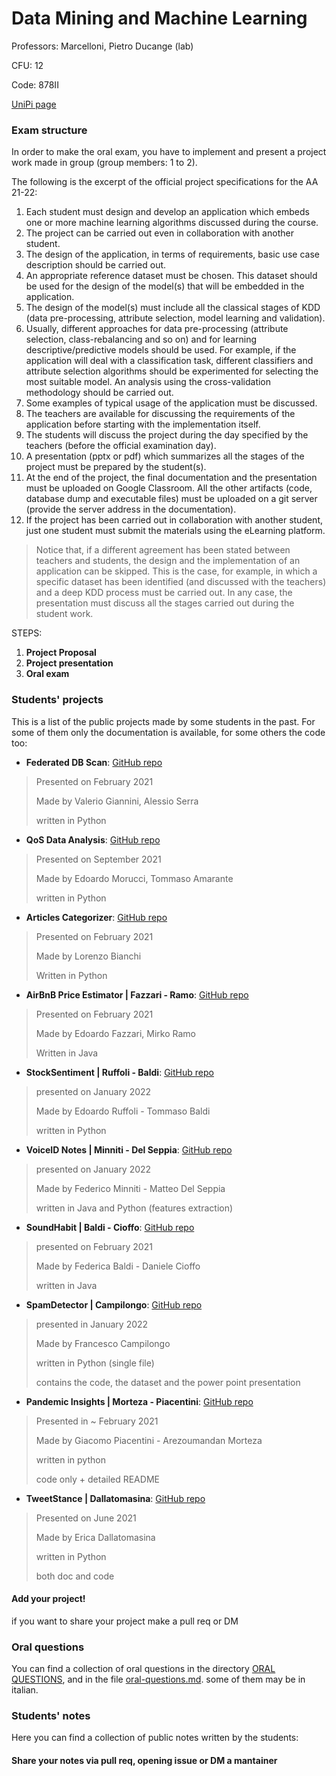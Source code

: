 # Data Mining and Machine Learning

Professors: Marcelloni, Pietro Ducange (lab)

CFU: 12

Code: 878II

[UniPi page](https://esami.unipi.it/esami2/programma.php?pg=ects&c=48213)

### Exam structure

In order to make the oral exam, you have to implement and present a project work made in group (group members: 1 to 2).

The following is the excerpt of the official project specifications for the AA 21-22:

1. Each student must design and develop an application which embeds one or more machine learning
algorithms discussed during the course.
2. The project can be carried out even in collaboration with another student.
3. The design of the application, in terms of requirements, basic use case description should be carried
out.
4. An appropriate reference dataset must be chosen. This dataset should be used for the design of the
model(s) that will be embedded in the application.
5. The design of the model(s) must include all the classical stages of KDD (data pre-processing,
attribute selection, model learning and validation).
6. Usually, different approaches for data pre-processing (attribute selection, class-rebalancing and so
on) and for learning descriptive/predictive models should be used. For example, if the application
will deal with a classification task, different classifiers and attribute selection algorithms should be
experimented for selecting the most suitable model. An analysis using the cross-validation
methodology should be carried out.
7. Some examples of typical usage of the application must be discussed.
8. The teachers are available for discussing the requirements of the application before starting with the
implementation itself.
9. The students will discuss the project during the day specified by the teachers (before the official
examination day).
10. A presentation (pptx or pdf) which summarizes all the stages of the project must be prepared by the
student(s).
11. At the end of the project, the final documentation and the presentation must be uploaded on Google
Classroom. All the other artifacts (code, database dump and executable files) must be uploaded on
a git server (provide the server address in the documentation).
12. If the project has been carried out in collaboration with another student, just one student must
submit the materials using the eLearning platform.

>Notice that, if a different agreement has been stated between teachers and students, the design and the
implementation of an application can be skipped. This is the case, for example, in which a specific dataset
has been identified (and discussed with the teachers) and a deep KDD process must be carried out. In
any case, the presentation must discuss all the stages carried out during the student work.

STEPS:
1. **Project Proposal**
2. **Project presentation**
3. **Oral exam**

### Students' projects

This is a list of the public projects made by some students in the past. For some of them only the documentation is available, for some others the code too:
- **Federated DB Scan**: [GitHub repo](https://github.com/ValeGian/FederatedDBSCAN)
>Presented on February 2021
>
>Made by Valerio Giannini, Alessio Serra
>
>written in Python
- **QoS Data Analysis**: [GitHub repo](https://github.com/TommyTheHuman/DataMining-QoSDataAnalysis)
>Presented on September 2021
>
>Made by Edoardo Morucci, Tommaso Amarante
>
>written in Python
- **Articles Categorizer**: [GitHub repo](https://github.com/lorebianchi98/ArticlesCategorizer)
>Presented on February 2021
>
>Made by Lorenzo Bianchi
>
>Written in Python
- **AirBnB Price Estimator | Fazzari - Ramo**: [GitHub repo](https://github.com/edofazza/AirBnBPriceEstimator)
>Presented on February 2021
>
>Made by Edoardo Fazzari, Mirko Ramo
>
>Written in Java
- **StockSentiment | Ruffoli - Baldi**: [GitHub repo](https://github.com/edoardoruffoli/StockSentiment)
>presented on January 2022
> 
>Made by Edoardo Ruffoli - Tommaso Baldi
>
>written in Python
- **VoiceID Notes | Minniti - Del Seppia**: [GitHub repo](https://github.com/federicominniti/VoiceIDNotes)
>presented on January 2022
>
>Made by Federico Minniti - Matteo Del Seppia
>
>written in Java and Python (features extraction)
- **SoundHabit | Baldi - Cioffo**: [GitHub repo](https://github.com/danielecioffo/SoundHabit)
>presented on February 2021
>
>Made by Federica Baldi - Daniele Cioffo
>
>written in Java
- **SpamDetector | Campilongo**: [GitHub repo](https://github.com/FraCamp/SpamDetector)
>presented in January 2022
>
>Made by Francesco Campilongo
>
>written in Python (single file)
>
>contains the code, the dataset and the power point presentation
- **Pandemic Insights | Morteza - Piacentini**: [GitHub repo](https://github.com/morarez/Pandemic-Insights)
>Presented in ~ February 2021
>
>Made by Giacomo Piacentini - Arezoumandan Morteza
>
>written in python
>
>code only + detailed README
- **TweetStance | Dallatomasina**: [GitHub repo](https://github.com/EricaDallatomasina/DMML-project)
>Presented on June 2021
>
>Made by Erica Dallatomasina
>
>written in Python
>
>both doc and code

#### **Add your project!** 
if you want to share your project make a pull req or DM


### Oral questions

You can find a collection of oral questions in the directory [ORAL QUESTIONS](oral-questions), and in the file [oral-questions.md](oral-questions.md). some of them may be in italian.


### Students' notes

Here you can find a collection of public notes written by the students:

#### Share your notes via pull req, opening issue or DM a mantainer